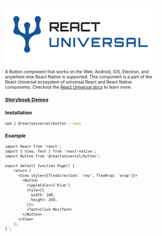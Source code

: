 <p align="center" style="margin-bottom: 0px !important;">
  <img width="600" src="https://raw.githubusercontent.com/react-universal/ripple/master/media/logo.jpg" alt="Material Bread logo" align="center">
</p>

A Button component that works on the Web, Android, iOS, Electron, and anywhere else React Native is supported. This component is a part of the React Universal ecosystem of universal React and React Native components. Checkout the [React Universal docs](https://github.com/react-universal/react-universal) to learn more.

### [Storybook Demos](https://react-universal.github.io/button/?path=/story/*)

### Installation

```bash
npm i @reactuniversal/button --save
```

### Example

```
import React from 'react';
import { View, Text } from 'react-native';
import Button from '@reactuniversal/button';

export default function Page() {
    return (
      <View style={{flexDirection: 'row', flexWrap: 'wrap'}}>
        <Button
          rippleColor={'blue'}
          style={{
            width: 180,
            height: 250,
          }}>
          <Text>Click Me</Text>
        </Button>
      </View>
    );
}`;

```
